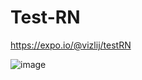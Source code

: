 # Test-RN
https://expo.io/@vizlij/testRN

![image](https://user-images.githubusercontent.com/49515898/130613539-6fa4d6d4-0ced-44c1-8e9c-89524cdecf2c.png)
